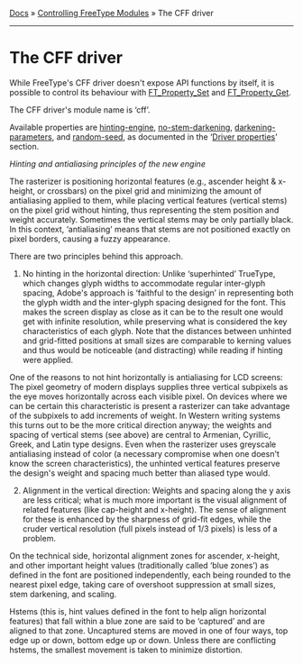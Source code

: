 [Docs](ft2-index.md) &raquo; [Controlling FreeType Modules](ft2-toc.md#controlling-freetype-modules) &raquo; The CFF driver

-------------------------------


# The CFF driver

While FreeType's CFF driver doesn't expose API functions by itself, it is possible to control its behaviour with <a href="../ft2-module_management/#ft_property_set">FT_Property_Set</a> and <a href="../ft2-module_management/#ft_property_get">FT_Property_Get</a>.

The CFF driver's module name is &lsquo;cff&rsquo;.

Available properties are <a href="../ft2-properties/#hinting-engine">hinting-engine</a>, <a href="../ft2-properties/#no-stem-darkening">no-stem-darkening</a>, <a href="../ft2-properties/#darkening-parameters">darkening-parameters</a>, and <a href="../ft2-properties/#random-seed">random-seed</a>, as documented in the &lsquo;<a href="../ft2-properties/#properties">Driver properties</a>&rsquo; section.

*Hinting* *and* *antialiasing* *principles* *of* *the* *new* *engine*

The rasterizer is positioning horizontal features (e.g., ascender height &amp; x-height, or crossbars) on the pixel grid and minimizing the amount of antialiasing applied to them, while placing vertical features (vertical stems) on the pixel grid without hinting, thus representing the stem position and weight accurately. Sometimes the vertical stems may be only partially black. In this context, &lsquo;antialiasing&rsquo; means that stems are not positioned exactly on pixel borders, causing a fuzzy appearance.

There are two principles behind this approach.

1) No hinting in the horizontal direction: Unlike &lsquo;superhinted&rsquo; TrueType, which changes glyph widths to accommodate regular inter-glyph spacing, Adobe's approach is &lsquo;faithful to the design&rsquo; in representing both the glyph width and the inter-glyph spacing designed for the font. This makes the screen display as close as it can be to the result one would get with infinite resolution, while preserving what is considered the key characteristics of each glyph. Note that the distances between unhinted and grid-fitted positions at small sizes are comparable to kerning values and thus would be noticeable (and distracting) while reading if hinting were applied.

One of the reasons to not hint horizontally is antialiasing for LCD screens: The pixel geometry of modern displays supplies three vertical subpixels as the eye moves horizontally across each visible pixel. On devices where we can be certain this characteristic is present a rasterizer can take advantage of the subpixels to add increments of weight. In Western writing systems this turns out to be the more critical direction anyway; the weights and spacing of vertical stems (see above) are central to Armenian, Cyrillic, Greek, and Latin type designs. Even when the rasterizer uses greyscale antialiasing instead of color (a necessary compromise when one doesn't know the screen characteristics), the unhinted vertical features preserve the design's weight and spacing much better than aliased type would.

2) Alignment in the vertical direction: Weights and spacing along the y&nbsp;axis are less critical; what is much more important is the visual alignment of related features (like cap-height and x-height). The sense of alignment for these is enhanced by the sharpness of grid-fit edges, while the cruder vertical resolution (full pixels instead of 1/3 pixels) is less of a problem.

On the technical side, horizontal alignment zones for ascender, x-height, and other important height values (traditionally called &lsquo;blue zones&rsquo;) as defined in the font are positioned independently, each being rounded to the nearest pixel edge, taking care of overshoot suppression at small sizes, stem darkening, and scaling.

Hstems (this is, hint values defined in the font to help align horizontal features) that fall within a blue zone are said to be &lsquo;captured&rsquo; and are aligned to that zone. Uncaptured stems are moved in one of four ways, top edge up or down, bottom edge up or down. Unless there are conflicting hstems, the smallest movement is taken to minimize distortion.

